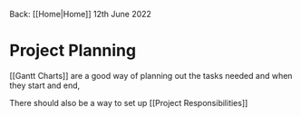 Back: [[Home|Home]]
12th June 2022

# Project Planning



[[Gantt Charts]] are a good way of planning out the tasks needed and when they start and end, 

There should also be a way to set up [[Project Responsibilities]]

